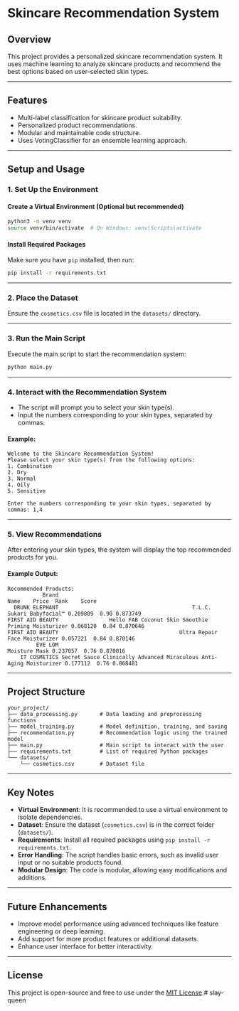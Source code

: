 # Skincare Recommendation System

## Overview

This project provides a personalized skincare recommendation system. It uses machine learning to analyze skincare products and recommend the best options based on user-selected skin types.

---

## Features

- Multi-label classification for skincare product suitability.
- Personalized product recommendations.
- Modular and maintainable code structure.
- Uses VotingClassifier for an ensemble learning approach.

---

## Setup and Usage

### 1. **Set Up the Environment**

#### Create a Virtual Environment (Optional but recommended)

```bash
python3 -m venv venv
source venv/bin/activate  # On Windows: venv\Scripts\activate
```

#### Install Required Packages

Make sure you have `pip` installed, then run:

```bash
pip install -r requirements.txt
```

---

### 2. **Place the Dataset**

Ensure the `cosmetics.csv` file is located in the `datasets/` directory.

---

### 3. **Run the Main Script**

Execute the main script to start the recommendation system:

```bash
python main.py
```

---

### 4. **Interact with the Recommendation System**

- The script will prompt you to select your skin type(s).
- Input the numbers corresponding to your skin types, separated by commas.

#### Example:
```text
Welcome to the Skincare Recommendation System!
Please select your skin type(s) from the following options:
1. Combination
2. Dry
3. Normal
4. Oily
5. Sensitive

Enter the numbers corresponding to your skin types, separated by commas: 1,4
```

---

### 5. **View Recommendations**

After entering your skin types, the system will display the top recommended products for you.

#### Example Output:

```text
Recommended Products:
           Brand                                                               Name    Price  Rank    Score
  DRUNK ELEPHANT                                          T.L.C. Sukari Babyfacial™ 0.209809  0.90 0.873749
FIRST AID BEAUTY                Hello FAB Coconut Skin Smoothie Priming Moisturizer 0.068120  0.84 0.870646
FIRST AID BEAUTY                                      Ultra Repair Face Moisturizer 0.057221  0.84 0.870146
         EVE LOM                                                      Moisture Mask 0.237057  0.76 0.870016
    IT COSMETICS Secret Sauce Clinically Advanced Miraculous Anti-Aging Moisturizer 0.177112  0.76 0.868481
```

---

## Project Structure

```plaintext
your_project/
├── data_processing.py       # Data loading and preprocessing functions
├── model_training.py        # Model definition, training, and saving
├── recommendation.py        # Recommendation logic using the trained model
├── main.py                  # Main script to interact with the user
├── requirements.txt         # List of required Python packages
└── datasets/
    └── cosmetics.csv        # Dataset file
```

---

## Key Notes

- **Virtual Environment**: It is recommended to use a virtual environment to isolate dependencies.
- **Dataset**: Ensure the dataset (`cosmetics.csv`) is in the correct folder (`datasets/`).
- **Requirements**: Install all required packages using `pip install -r requirements.txt`.
- **Error Handling**: The script handles basic errors, such as invalid user input or no suitable products found.
- **Modular Design**: The code is modular, allowing easy modifications and additions.

---

## Future Enhancements

- Improve model performance using advanced techniques like feature engineering or deep learning.
- Add support for more product features or additional datasets.
- Enhance user interface for better interactivity.

---

## License

This project is open-source and free to use under the [MIT License](https://opensource.org/licenses/MIT).# slay-queen
